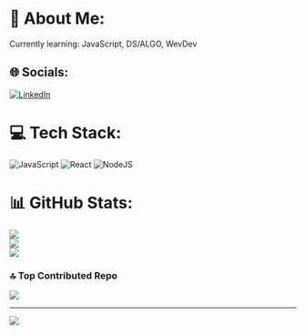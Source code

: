 # 💫 About Me:
Currently learning: JavaScript, DS/ALGO, WevDev


## 🌐 Socials:
[![LinkedIn](https://img.shields.io/badge/LinkedIn-%230077B5.svg?logo=linkedin&logoColor=white)](https://linkedin.com/in/https://www.linkedin.com/in/shaik-arshad-ahmed/) 

# 💻 Tech Stack:
![JavaScript](https://img.shields.io/badge/javascript-%23323330.svg?style=for-the-badge&logo=javascript&logoColor=%23F7DF1E) ![React](https://img.shields.io/badge/react-%2320232a.svg?style=for-the-badge&logo=react&logoColor=%2361DAFB) ![NodeJS](https://img.shields.io/badge/node.js-6DA55F?style=for-the-badge&logo=node.js&logoColor=white)
# 📊 GitHub Stats:
![](https://github-readme-stats.vercel.app/api?username=arshadahmedshaik&theme=dark&hide_border=false&include_all_commits=true&count_private=true)<br/>
![](https://nirzak-streak-stats.vercel.app/?user=arshadahmedshaik&theme=dark&hide_border=false)<br/>
![](https://github-readme-stats.vercel.app/api/top-langs/?username=arshadahmedshaik&theme=dark&hide_border=false&include_all_commits=true&count_private=true&layout=compact)

### 🔝 Top Contributed Repo
![](https://github-contributor-stats.vercel.app/api?username=arshadahmedshaik&limit=5&theme=dark&combine_all_yearly_contributions=true)

---
[![](https://visitcount.itsvg.in/api?id=arshadahmedshaik&icon=0&color=0)](https://visitcount.itsvg.in)

<!-- Proudly created with GPRM ( https://gprm.itsvg.in ) -->
